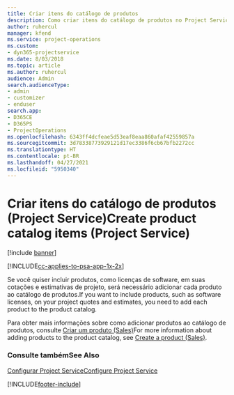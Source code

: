 ```yaml
---
title: Criar itens do catálogo de produtos
description: Como criar itens do catálogo de produtos no Project Service
author: ruhercul
manager: kfend
ms.service: project-operations
ms.custom:
- dyn365-projectservice
ms.date: 8/03/2018
ms.topic: article
ms.author: ruhercul
audience: Admin
search.audienceType:
- admin
- customizer
- enduser
search.app:
- D365CE
- D365PS
- ProjectOperations
ms.openlocfilehash: 6343ff4dcfeae5d53eaf8eaa860afaf42559857a
ms.sourcegitcommit: 3d78338773929121d17ec3386f6cb67bfb2272cc
ms.translationtype: HT
ms.contentlocale: pt-BR
ms.lasthandoff: 04/27/2021
ms.locfileid: "5950340"
---
```

# <a name="create-product-catalog-items-project-service"></a><span data-ttu-id="cb6e5-103">Criar itens do catálogo de produtos (Project Service)</span><span class="sxs-lookup"><span data-stu-id="cb6e5-103">Create product catalog items (Project Service)</span></span>

[!include [banner](../includes/psa-now-project-operations.md)]

[!INCLUDE[cc-applies-to-psa-app-1x-2x](../includes/cc-applies-to-psa-app-1x-2x.md)]

<span data-ttu-id="cb6e5-104">Se você quiser incluir produtos, como licenças de software, em suas cotações e estimativas de projeto, será necessário adicionar cada produto ao catálogo de produtos.</span><span class="sxs-lookup"><span data-stu-id="cb6e5-104">If you want to include products, such as software licenses, on your project quotes and estimates, you need to add each product to the product catalog.</span></span>  
  
 <span data-ttu-id="cb6e5-105">Para obter mais informações sobre como adicionar produtos ao catálogo de produtos, consulte [Criar um produto (Sales)](/dynamics365/sales-enterprise/create-product-sales)</span><span class="sxs-lookup"><span data-stu-id="cb6e5-105">For more information about adding products to the product catalog, see [Create a product (Sales)](/dynamics365/sales-enterprise/create-product-sales).</span></span>  
  
### <a name="see-also"></a><span data-ttu-id="cb6e5-106">Consulte também</span><span class="sxs-lookup"><span data-stu-id="cb6e5-106">See Also</span></span>  
 [<span data-ttu-id="cb6e5-107">Configurar Project Service</span><span class="sxs-lookup"><span data-stu-id="cb6e5-107">Configure Project Service</span></span>](../psa/configure.md)


[!INCLUDE[footer-include](../includes/footer-banner.md)]